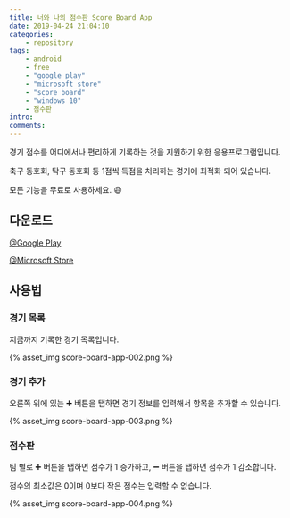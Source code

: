 ```yaml
---
title: 너와 나의 점수판 Score Board App
date: 2019-04-24 21:04:10
categories:
    - repository
tags:
    - android
    - free
    - "google play"
    - "microsoft store"
    - "score board"
    - "windows 10"
    - 점수판
intro:
comments:
---
```


경기 점수를 어디에서나 편리하게 기록하는 것을 지원하기 위한 응용프로그램입니다.

축구 동호회, 탁구 동호회 등 1점씩 득점을 처리하는 경기에 최적화 되어 있습니다.

모든 기능을 무료로 사용하세요. 😃

## 다운로드

[@Google Play](https://play.google.com/store/apps/details?id=kr.bbon.ScoreBoard&pcampaignid=MKT-Other-global-all-co-prtnr-py-PartBadge-Mar2515-1)

[@Microsoft Store](https://www.microsoft.com/store/apps/9P7VPGXBGPWJ?cid=storebadge&ocid=badge)

## 사용법

### 경기 목록

지금까지 기록한 경기 목록입니다.

{% asset_img score-board-app-002.png %}

### 경기 추가

오른쪽 위에 있는 ➕ 버튼을 탭하면 경기 정보를 입력해서 항목을 추가할 수 있습니다.

{% asset_img score-board-app-003.png %}

### 점수판

팀 별로 ➕ 버튼을 탭하면 점수가 1 증가하고, ➖ 버튼을 탭하면 점수가 1 감소합니다.

점수의 최소값은 0이며 0보다 작은 점수는 입력할 수 없습니다.

{% asset_img score-board-app-004.png %}

